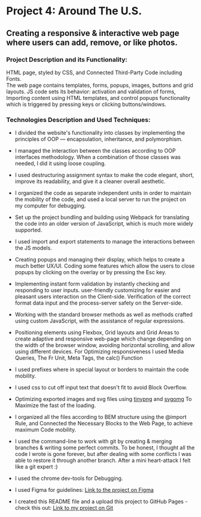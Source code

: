 # Project 4: Around The U.S.

## Creating a responsive & interactive web page where users can add, remove, or like photos.

### Project Description and its Functionality:

HTML page, styled by CSS, and Connected Third-Party Code including Fonts.  
The web page contains templates, forms, popups, images, buttons and grid layouts.
  JS code sets its behavior: activation and validation of forms, Importing content using HTML templates, and control popups functionality which is triggered by pressing keys or clicking buttons/windows.

### Technologies Description and Used Techniques:

* I divided the website's functionality into classes by implementing the principles of OOP — encapsulation, inheritance, and polymorphism.
* I managed the interaction between the classes according to OOP interfaces methodology. When a combination of those classes was needed, I did it using loose coupling.
* I used destructuring assignment syntax to make the code elegant, short, improve its readability, and give it a cleaner overall aesthetic.
* I organized the code as separate independent units in order to maintain the mobility of the code, and used a local server to run the project on my computer for debugging.
* Set up the project bundling and building using Webpack for translating the code into an older version of JavaScript, which is much more widely supported.
* I used import and export statements to manage the interactions between the JS models.
* Creating popups and managing their display, which helps to create a much better UX/UI.
Coding some features which allow the users to close popups by clicking on the overlay or by pressing the Esc key.
* Implementing instant form validation by instantly checking and responding to user inputs.
user-friendly customizing for easier and pleasant users interaction on the Client-side.
Verification of the correct format data input and the process-server safety on the Server-side.
* Working with the standard browser methods as well as methods crafted using custom JavaScript, with the assistance of regular expressions.
* Positioning elements using Flexbox, Grid layouts and Grid Areas to create adaptive and responsive web-page which change depending on the width of the browser window, avoiding horizontal scrolling, and allow using different devices.
For Optimizing responsiveness I used Media Queries, The Fr Unit, Meta Tags, the calc() Function
* I used prefixes where in special layout or borders to maintain the code mobility.
* I used css to cut off input text that doesn't fit to avoid Block Overflow.
* Optimizing exported images and svg files using [tinypng](https://tinypng.com/) and [svgomg](https://jakearchibald.github.io/svgomg/) To Maximize the fast of the loading.
* I organized all the files according to BEM structure using the @import Rule, and Connected the Necessary Blocks to the Web Page, to achieve maximum Code mobility.
* I used the command-line to work with git by creating & merging branches & writing some perfect commits.
To be honest, I thought all the code I wrote is gone forever, but after dealing with some conflicts I was able to restore it through another branch. After a mini heart-attack I felt like a git expert :)
* I used the chrome dev-tools for Debugging.

* I used Figma for guidelines:
[Link to the project on Figma](https://www.figma.com/file/SurN1jaeEQIhuZEDMhmWWf/Sprint-4-Around-The-U.S.-desktop-mobile?node-id=0%3A1)
* I created this README file and a upload this project to GitHub Pages - check this out:
[Link to my project on Git](https://mazor9920.github.io/web_project_4/index.html)  
